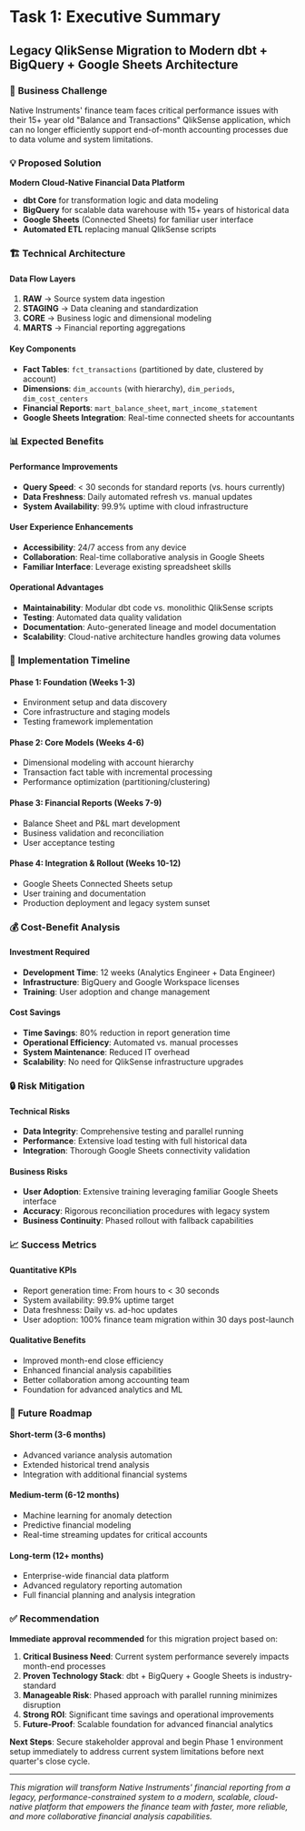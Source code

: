 # Task 1: Executive Summary
## Legacy QlikSense Migration to Modern dbt + BigQuery + Google Sheets Architecture

### 🎯 **Business Challenge**
Native Instruments' finance team faces critical performance issues with their 15+ year old "Balance and Transactions" QlikSense application, which can no longer efficiently support end-of-month accounting processes due to data volume and system limitations.

### 💡 **Proposed Solution**
**Modern Cloud-Native Financial Data Platform**
- **dbt Core** for transformation logic and data modeling
- **BigQuery** for scalable data warehouse with 15+ years of historical data
- **Google Sheets** (Connected Sheets) for familiar user interface
- **Automated ETL** replacing manual QlikSense scripts

### 🏗️ **Technical Architecture**

#### Data Flow Layers
1. **RAW** → Source system data ingestion
2. **STAGING** → Data cleaning and standardization  
3. **CORE** → Business logic and dimensional modeling
4. **MARTS** → Financial reporting aggregations

#### Key Components
- **Fact Tables**: `fct_transactions` (partitioned by date, clustered by account)
- **Dimensions**: `dim_accounts` (with hierarchy), `dim_periods`, `dim_cost_centers`
- **Financial Reports**: `mart_balance_sheet`, `mart_income_statement`
- **Google Sheets Integration**: Real-time connected sheets for accountants

### 📊 **Expected Benefits**

#### Performance Improvements
- **Query Speed**: < 30 seconds for standard reports (vs. hours currently)
- **Data Freshness**: Daily automated refresh vs. manual updates
- **System Availability**: 99.9% uptime with cloud infrastructure

#### User Experience Enhancements
- **Accessibility**: 24/7 access from any device
- **Collaboration**: Real-time collaborative analysis in Google Sheets
- **Familiar Interface**: Leverage existing spreadsheet skills

#### Operational Advantages
- **Maintainability**: Modular dbt code vs. monolithic QlikSense scripts
- **Testing**: Automated data quality validation
- **Documentation**: Auto-generated lineage and model documentation
- **Scalability**: Cloud-native architecture handles growing data volumes

### 🚀 **Implementation Timeline**

#### Phase 1: Foundation (Weeks 1-3)
- Environment setup and data discovery
- Core infrastructure and staging models
- Testing framework implementation

#### Phase 2: Core Models (Weeks 4-6)
- Dimensional modeling with account hierarchy
- Transaction fact table with incremental processing
- Performance optimization (partitioning/clustering)

#### Phase 3: Financial Reports (Weeks 7-9)
- Balance Sheet and P&L mart development
- Business validation and reconciliation
- User acceptance testing

#### Phase 4: Integration & Rollout (Weeks 10-12)
- Google Sheets Connected Sheets setup
- User training and documentation
- Production deployment and legacy system sunset

### 💰 **Cost-Benefit Analysis**

#### Investment Required
- **Development Time**: 12 weeks (Analytics Engineer + Data Engineer)
- **Infrastructure**: BigQuery and Google Workspace licenses
- **Training**: User adoption and change management

#### Cost Savings
- **Time Savings**: 80% reduction in report generation time
- **Operational Efficiency**: Automated vs. manual processes
- **System Maintenance**: Reduced IT overhead
- **Scalability**: No need for QlikSense infrastructure upgrades

### 🔒 **Risk Mitigation**

#### Technical Risks
- **Data Integrity**: Comprehensive testing and parallel running
- **Performance**: Extensive load testing with full historical data
- **Integration**: Thorough Google Sheets connectivity validation

#### Business Risks
- **User Adoption**: Extensive training leveraging familiar Google Sheets interface
- **Accuracy**: Rigorous reconciliation procedures with legacy system
- **Business Continuity**: Phased rollout with fallback capabilities

### 📈 **Success Metrics**

#### Quantitative KPIs
- Report generation time: From hours to < 30 seconds
- System availability: 99.9% uptime target
- Data freshness: Daily vs. ad-hoc updates
- User adoption: 100% finance team migration within 30 days post-launch

#### Qualitative Benefits
- Improved month-end close efficiency
- Enhanced financial analysis capabilities
- Better collaboration among accounting team
- Foundation for advanced analytics and ML

### 🔮 **Future Roadmap**

#### Short-term (3-6 months)
- Advanced variance analysis automation
- Extended historical trend analysis
- Integration with additional financial systems

#### Medium-term (6-12 months)
- Machine learning for anomaly detection
- Predictive financial modeling
- Real-time streaming updates for critical accounts

#### Long-term (12+ months)
- Enterprise-wide financial data platform
- Advanced regulatory reporting automation
- Full financial planning and analysis integration

### ✅ **Recommendation**

**Immediate approval recommended** for this migration project based on:

1. **Critical Business Need**: Current system performance severely impacts month-end processes
2. **Proven Technology Stack**: dbt + BigQuery + Google Sheets is industry-standard
3. **Manageable Risk**: Phased approach with parallel running minimizes disruption
4. **Strong ROI**: Significant time savings and operational improvements
5. **Future-Proof**: Scalable foundation for advanced financial analytics

**Next Steps**: Secure stakeholder approval and begin Phase 1 environment setup immediately to address current system limitations before next quarter's close cycle.

---

*This migration will transform Native Instruments' financial reporting from a legacy, performance-constrained system to a modern, scalable, cloud-native platform that empowers the finance team with faster, more reliable, and more collaborative financial analysis capabilities.* 
